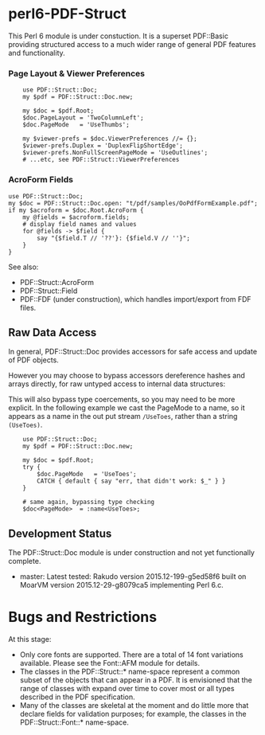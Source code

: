 # perl6-PDF-Struct

This Perl 6 module is under constuction. It is a superset PDF::Basic providing
structured access to a much wider range of general PDF features and functionality.

### Page Layout & Viewer Preferences
```
    use PDF::Struct::Doc;
    my $pdf = PDF::Struct::Doc.new;

    my $doc = $pdf.Root;
    $doc.PageLayout = 'TwoColumnLeft';
    $doc.PageMode   = 'UseThumbs';

    my $viewer-prefs = $doc.ViewerPreferences //= {};
    $viewer-prefs.Duplex = 'DuplexFlipShortEdge';
    $viewer-prefs.NonFullScreenPageMode = 'UseOutlines';
    # ...etc, see PDF::Struct::ViewerPreferences
```

### AcroForm Fields

```
use PDF::Struct::Doc;
my $doc = PDF::Struct::Doc.open: "t/pdf/samples/OoPdfFormExample.pdf";
if my $acroform = $doc.Root.AcroForm {
    my @fields = $acroform.fields;
    # display field names and values
    for @fields -> $field {
        say "{$field.T // '??'}: {$field.V // ''}";
    }
}

```

See also:
- PDF::Struct::AcroForm
- PDF::Struct::Field
- PDF::FDF (under construction), which handles import/export from FDF files.

## Raw Data Access

In general, PDF::Struct::Doc provides accessors for safe access and update of PDF objects.

However you may choose to bypass accessors dereference hashes and arrays directly,
for raw untyped access to internal data structures:

This will also bypass type coercements, so you may need to be more explicit. In
the following example we cast the PageMode to a name, so it appears as a name
in the out put stream `/UseToes`, rather than a string `(UseToes)`.

```
    use PDF::Struct::Doc;
    my $pdf = PDF::Struct::Doc.new;

    my $doc = $pdf.Root;
    try {
        $doc.PageMode   = 'UseToes';
        CATCH { default { say "err, that didn't work: $_" } }
    }

    # same again, bypassing type checking
    $doc<PageMode>  = :name<UseToes>;
```

## Development Status

The PDF::Struct::Doc module is under construction and not yet functionally complete.

- master: Latest tested: Rakudo version 2015.12-199-g5ed58f6 built on MoarVM version 2015.12-29-g8079ca5
implementing Perl 6.c.

# Bugs and Restrictions
At this stage:
- Only core fonts are supported. There are a total of 14
font variations available. Please see the Font::AFM module for details.
- The classes in the PDF::Struct::* name-space represent a common subset of
the objects that can appear in a PDF. It is envisioned that the range of classes
with expand over time to cover most or all types described in the PDF specification.
- Many of the classes are skeletal at the moment and do little more that declare
fields for validation purposes; for example, the classes in the PDF::Struct::Font::* name-space.
